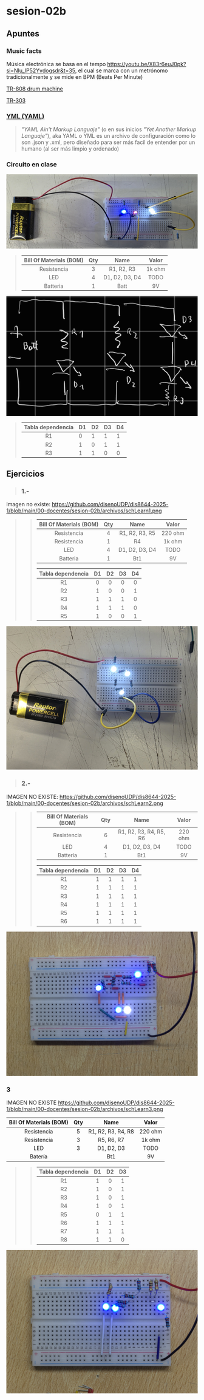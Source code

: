 # sesion-02b

## Apuntes

### Music facts

Música electrónica se basa en el tempo <https://youtu.be/X83r6euJ0pk?si=Nlu_lP52Yvdogsdr&t=35>, el cual se marca con un metrónomo tradicionalmente y se mide en BPM (Beats Per Minute)

[TR-808 drum machine](https://youtu.be/MSKq0r5W2O0?si=nVshmN0YMwFmBIHO)

[TR-303](https://youtu.be/kf2-WLK3gPA?si=5F29i2VBgnFZ-uGF)

### [YML (YAML)](https://youtu.be/BEki_rsWu4E?si=LxkK22Gq85jf582R)

> *"YAML Ain't Markup Languaje"* (o en sus inicios *"Yet Another Markup Languaje"*), aka YAML o YML es un archivo de configuración como lo son .json y .xml, pero diseñado para ser más facil de entender por un humano (al ser más limpio y ordenado)

### Circuito en clase

![alt-text](./archivos/circuitoClase.jpg)

>
> | Bill Of Materials (BOM) | Qty | Name | Valor |
> |:-----------------------:|:---:|:----:|:-----:|
> |       Resistencia       |  3  | R1, R2, R3 | 1k ohm |
> |         LED             |  4  | D1, D2, D3, D4 | TODO |
> |         Batteria        |  1  | Batt | 9V |

![alt-text](./archivos/circuitoClaseD.jpg)
>
> | Tabla dependencia | D1 | D2 | D3 | D4 |
> |:-----------------:|---------------|---------------|---------------|---------------|
> | R1     |      0        |      1        |       1       |        1      |
> | R2     |       1       |      0        |       1       |        1      |
> | R3     |      1        |      1        |       0       |        0      |
>

## Ejercicios
>
> ### 1.-

imagen no existe: <https://github.com/disenoUDP/dis8644-2025-1/blob/main/00-docentes/sesion-02b/archivos/schLearn1.png>

>> | Bill Of Materials (BOM) | Qty | Name | Valor |
>>  |:-----------------------:|:---:|:----:|:-----:|
>> |       Resistencia       |  4 | R1, R2, R3, R5 | 220 ohm |
>> |       Resistencia       |  1 | R4 | 1k ohm |
>> |         LED             |  4  | D1, D2, D3, D4 | TODO |
>> |         Batteria        |  1  | Bt1 | 9V |
>>
>>
>>
>> | Tabla dependencia | D1 | D2 | D3 | D4 |
>>  |:-----------------:|:-------------:|:-------------:|:-------------:|:-------------:|
>> | R1     |      0        |      0        |       0       |        0      |
>> | R2     |       1       |      0        |       0       |        1      |
>> | R3     |      1        |      1        |       1       |        0      |
>> | R4     |      1        |      1        |       1       |        0      |
>> | R5     |      1        |      0        |       0       |        1      |

![alt-text](./archivos/circuito1.jpg)

> ### 2.-

IMAGEN NO EXISTE: <https://github.com/disenoUDP/dis8644-2025-1/blob/main/00-docentes/sesion-02b/archivos/schLearn2.png>

>>
>> | Bill Of Materials (BOM) | Qty | Name | Valor |
>>  |:-----------------------:|:---:|:----:|:-----:|
>> |       Resistencia       |  6 | R1, R2, R3, R4, R5, R6 | 220 ohm |
>> |         LED             |  4  | D1, D2, D3, D4 |  TODO|
>> |         Batteria        |  1  | Bt1 | 9V |
>>
>>
>>
>> | Tabla dependencia | D1 | D2 | D3 | D4 |
>>  |:-----------------:|:-------------:|:-------------:|:-------------:|:-------------:|
>> | R1     |       1       |       1       |       1       |       1       |
>> | R2     |       1       |       1       |       1       |       1       |
>> | R3     |       1       |       1       |       1       |       1       |
>> | R4     |       1       |       1       |       1       |       1       |
>> | R5     |       1       |       1       |       1       |       1       |
>> | R6     |       1       |       1       |       1       |       1       |

![alt-text](./archivos/circuito2.jpg)

### 3

IMAGEN NO EXISTE <https://github.com/disenoUDP/dis8644-2025-1/blob/main/00-docentes/sesion-02b/archivos/schLearn3.png>

| Bill Of Materials (BOM) | Qty | Name | Valor |
|:-----------------------:|:---:|:----:|:-----:|
|       Resistencia       |  5 | R1, R2, R3, R4, R8 | 220 ohm |
|       Resistencia       |  3 | R5, R6, R7 | 1k ohm |
|         LED             |  3 | D1, D2, D3 | TODO |
|         Batería        |    | Bt1 | 9V |

>> | Tabla dependencia | D1 | D2 | D3 |
>>  |:-----------------:|:-------------:|:-------------:|:-------------:|
>> | R1     |       1       |       0       |       1       |
>> | R2     |       1       |       0       |       1       |
>> | R3     |       1       |       0       |       1       |
>> | R4     |       1       |       0       |       1       |
>> | R5     |       0       |       1       |       1       |
>> | R6     |       1       |       1       |       1       |
>> | R7     |       1       |       1       |       1       |
>> | R8     |       1       |       1       |       0       |

![alt-text](./archivos/circuito3.jpg)
